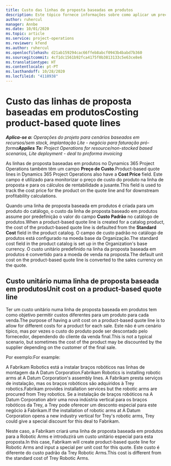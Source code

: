 ```yaml
---
title: Custo das linhas de proposta baseadas em produtos
description: Este tópico fornece informações sobre como aplicar um preço de custo a uma linha de proposta baseada em produtos.
author: ruhercul
manager: Annbe
ms.date: 10/01/2020
ms.topic: article
ms.service: project-operations
ms.reviewer: kfend
ms.author: ruhercul
ms.openlocfilehash: d21ab159294cac66ffeb8abcf0943b4babd7b360
ms.sourcegitcommit: 4cf1dc1561b92fca4175f0b3813133c5e63ce8e6
ms.translationtype: HT
ms.contentlocale: pt-PT
ms.lasthandoff: 10/28/2020
ms.locfileid: "4118938"
---
```

# <a name="costing-product-based-quote-lines"></a><span data-ttu-id="70023-103">Custo das linhas de proposta baseadas em produtos</span><span class="sxs-lookup"><span data-stu-id="70023-103">Costing product-based quote lines</span></span>

<span data-ttu-id="70023-104">_**Aplica-se a:** Operações do projeto para cenários baseados em recursos/sem stock, implantação Lite - negócio para faturação pró-forma_</span><span class="sxs-lookup"><span data-stu-id="70023-104">_**Applies To:** Project Operations for resource/non-stocked based scenarios, Lite deployment - deal to proforma invoicing_</span></span>


<span data-ttu-id="70023-105">As linhas de proposta baseadas em produtos no Dynamics 365 Project Operations também têm um campo **Preço de Custo**.</span><span class="sxs-lookup"><span data-stu-id="70023-105">Product-based quote lines in Dynamics 365 Project Operations also have a **Cost Price** field.</span></span> <span data-ttu-id="70023-106">Este campo é utilizado para monitorizar o preço de custo do produto na linha de proposta e para os cálculos de rentabilidade a jusante.</span><span class="sxs-lookup"><span data-stu-id="70023-106">This field is used to track the cost price for the product on the quote line and for downstream profitability calculations.</span></span>

<span data-ttu-id="70023-107">Quando uma linha de proposta baseada em produtos é criada para um produto do catálogo, o custo da linha de proposta baseado em produtos assume por predefinição o valor do campo **Custo Padrão** no catálogo de produtos.</span><span class="sxs-lookup"><span data-stu-id="70023-107">When a product-based quote line is created for a catalog product, the cost of the product-based quote line is defaulted from the **Standard Cost** field in the product catalog.</span></span> <span data-ttu-id="70023-108">O campo de custo padrão no catálogo de produtos está configurado na moeda base da Organização.</span><span class="sxs-lookup"><span data-stu-id="70023-108">The standard cost field in the product catalog is set up in the Organization's base currency.</span></span> <span data-ttu-id="70023-109">O custo unitário predefinido na linha da proposta baseada em produtos é convertido para a moeda de venda na proposta.</span><span class="sxs-lookup"><span data-stu-id="70023-109">The default unit cost on the product-based quote line is converted to the sales currency on the quote.</span></span>

## <a name="unit-cost-on-a-product-based-quote-line"></a><span data-ttu-id="70023-110">Custo unitário numa linha de proposta baseada em produtos</span><span class="sxs-lookup"><span data-stu-id="70023-110">Unit cost on a product-based quote line</span></span>

<span data-ttu-id="70023-111">Ter um custo unitário numa linha de proposta baseada em produtos tem como objetivo permitir custos diferentes para um produto para cada venda.</span><span class="sxs-lookup"><span data-stu-id="70023-111">The purpose of having a unit cost on a product-based quote line is to allow for different costs for a product for each sale.</span></span> <span data-ttu-id="70023-112">Este não é um cenário típico, mas por vezes o custo do produto pode ser descontado pelo fornecedor, dependendo do cliente da venda final.</span><span class="sxs-lookup"><span data-stu-id="70023-112">This is not a typical scenario, but sometimes the cost of the product may be discounted by the supplier depending on the customer of the final sale.</span></span>

<span data-ttu-id="70023-113">Por exemplo:</span><span class="sxs-lookup"><span data-stu-id="70023-113">For example:</span></span>

<span data-ttu-id="70023-114">A Fabrikam Robotics está a instalar braços robóticos nas linhas de montagem da A Datum Corporation.</span><span class="sxs-lookup"><span data-stu-id="70023-114">Fabrikam Robotics is installing robotic arms at A Datum Corporation's assembly lines.</span></span> <span data-ttu-id="70023-115">A Fabrikam presta serviços de instalação, mas os braços robóticos são adquiridos à Trey robotics.</span><span class="sxs-lookup"><span data-stu-id="70023-115">Fabrikam provides installation services but the robotic arms are procured from Trey robotics.</span></span> <span data-ttu-id="70023-116">Se a instalação de braços robóticos na A Datum Corporation abrir uma nova indústria vertical para os braços robóticos da Trey, a Trey pode oferecer um desconto especial para este negócio à Fabrikam.</span><span class="sxs-lookup"><span data-stu-id="70023-116">If the installation of robotic arms at A Datum Corporation opens a new industry vertical for Trey's robotic arms, Trey could give a special discount for this deal to Fabrikam.</span></span>

<span data-ttu-id="70023-117">Neste caso, a Fabrikam criará uma linha de proposta baseada em produtos para a Robotic Arms e introduzirá um custo unitário especial para esta proposta.</span><span class="sxs-lookup"><span data-stu-id="70023-117">In this case, Fabrikam will create product-based quote line for Robotic Arms and input a special per unit cost for this quote.</span></span> <span data-ttu-id="70023-118">Este custo é diferente do custo padrão da Trey Robotic Arms.</span><span class="sxs-lookup"><span data-stu-id="70023-118">This cost is different from the standard cost of Trey Robotic Arms.</span></span>
